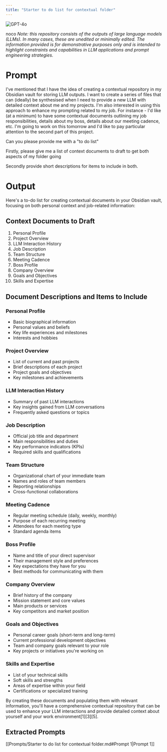 ```yaml
---
title: "Starter to do list for contextual folder"
---
```

![GPT-4o](https://img.shields.io/badge/GPT--4o-3333FF?style=for-the-badge&logo=openai&logoColor=white)


noco
*Note: this repository consists of the outputs of large language models (LLMs). In many cases, these are unedited or minimally edited. The information provided is for demonstrative purposes only and is intended to highlight constraints and capabilities in LLM applications and prompt engineering strategies.*


# Prompt

I've mentioned that I have the idea of creating a contextual repository in my Obsidian vault for storing LLM outputs. I want to create a series of files that can (ideally) be synthesised when I need to provide a new LLM with detailed context about me and my projects. I'm also interested in using this approach to enhance my prompting related to my job. For instance - I'd like (at a minimum) to have some contextual documents outlining my job responsibilities, details about my boss, details about our meeting cadence, etc. I'm going to work on this tomorrow and I'd like to pay particular attention to the second part of this project. 

Can you please provide me with a "to do list"

Firstly, please give me a list of context documents to draft to get both aspects of my folder going

Secondly provide short descriptions for items to include in both.

# Output

Here's a to-do list for creating contextual documents in your Obsidian vault, focusing on both personal context and job-related information:

## Context Documents to Draft

1. Personal Profile
2. Project Overview
3. LLM Interaction History
4. Job Description
5. Team Structure
6. Meeting Cadence
7. Boss Profile
8. Company Overview
9. Goals and Objectives
10. Skills and Expertise

## Document Descriptions and Items to Include

### Personal Profile
- Basic biographical information
- Personal values and beliefs
- Key life experiences and milestones
- Interests and hobbies

### Project Overview
- List of current and past projects
- Brief descriptions of each project
- Project goals and objectives
- Key milestones and achievements

### LLM Interaction History
- Summary of past LLM interactions
- Key insights gained from LLM conversations
- Frequently asked questions or topics

### Job Description
- Official job title and department
- Main responsibilities and duties
- Key performance indicators (KPIs)
- Required skills and qualifications

### Team Structure
- Organizational chart of your immediate team
- Names and roles of team members
- Reporting relationships
- Cross-functional collaborations

### Meeting Cadence
- Regular meeting schedule (daily, weekly, monthly)
- Purpose of each recurring meeting
- Attendees for each meeting type
- Standard agenda items

### Boss Profile
- Name and title of your direct supervisor
- Their management style and preferences
- Key expectations they have for you
- Best methods for communicating with them

### Company Overview
- Brief history of the company
- Mission statement and core values
- Main products or services
- Key competitors and market position

### Goals and Objectives
- Personal career goals (short-term and long-term)
- Current professional development objectives
- Team and company goals relevant to your role
- Key projects or initiatives you're working on

### Skills and Expertise
- List of your technical skills
- Soft skills and strengths
- Areas of expertise within your field
- Certifications or specialized training

By creating these documents and populating them with relevant information, you'll have a comprehensive contextual repository that can be used to enhance your LLM interactions and provide detailed context about yourself and your work environment[1][3][5].

 
 




## Extracted Prompts
[[Prompts/Starter to do list for contextual folder.md#Prompt 1|Prompt 1]]
